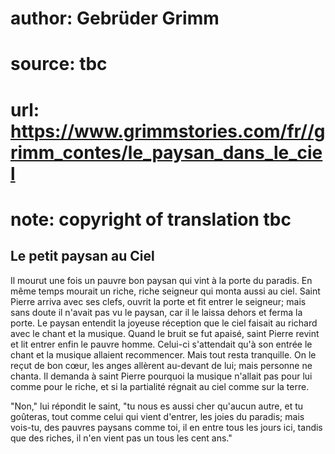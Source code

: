 # author: Gebrüder Grimm
# source: tbc
# url: https://www.grimmstories.com/fr//grimm_contes/le_paysan_dans_le_ciel
# note: copyright of translation tbc

## Le petit paysan au Ciel 

Il mourut une fois un pauvre bon paysan qui vint à la porte du paradis.
En même temps mourait un riche, riche seigneur qui monta aussi au ciel.
Saint Pierre arriva avec ses clefs, ouvrit la porte et fit entrer le
seigneur; mais sans doute il n'avait pas vu le paysan, car il le laissa
dehors et ferma la porte. Le paysan entendit la joyeuse réception que le
ciel faisait au richard avec le chant et la musique. Quand le bruit se
fut apaisé, saint Pierre revint et lit entrer enfin le pauvre homme.
Celui-ci s'attendait qu'à son entrée le chant et la musique allaient
recommencer. Mais tout resta tranquille. On le reçut de bon cœur, les
anges allèrent au-devant de lui; mais personne ne chanta. Il demanda à
saint Pierre pourquoi la musique n'allait pas pour lui comme pour le
riche, et si la partialité régnait au ciel comme sur la terre.

"Non," lui répondit le saint, "tu nous es aussi cher qu'aucun autre,
et tu goûteras, tout comme celui qui vient d'entrer, les joies du
paradis; mais vois-tu, des pauvres paysans comme toi, il en entre tous
les jours ici, tandis que des riches, il n'en vient pas un tous les
cent ans."
